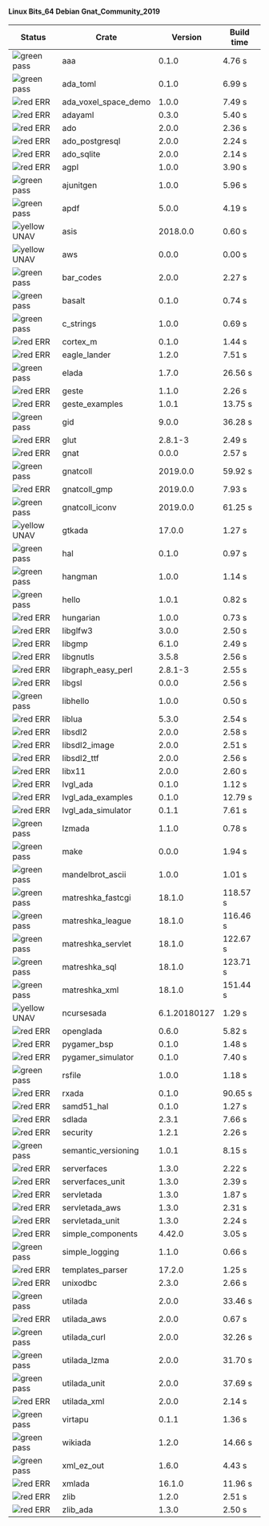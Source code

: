 #### Linux Bits_64 Debian Gnat_Community_2019

| Status | Crate | Version | Build time |
| --- | --- | --- | --- |
|![green](https://placehold.it/8/00aa00/000000?text=+) pass | aaa | 0.1.0 |  4.76 s |
|![green](https://placehold.it/8/00aa00/000000?text=+) pass | ada_toml | 0.1.0 |  6.99 s |
|![red](https://placehold.it/8/ff0000/000000?text=+) ERR  | ada_voxel_space_demo | 1.0.0 |  7.49 s |
|![red](https://placehold.it/8/ff0000/000000?text=+) ERR  | adayaml | 0.3.0 |  5.40 s |
|![red](https://placehold.it/8/ff0000/000000?text=+) ERR  | ado | 2.0.0 |  2.36 s |
|![red](https://placehold.it/8/ff0000/000000?text=+) ERR  | ado_postgresql | 2.0.0 |  2.24 s |
|![red](https://placehold.it/8/ff0000/000000?text=+) ERR  | ado_sqlite | 2.0.0 |  2.14 s |
|![red](https://placehold.it/8/ff0000/000000?text=+) ERR  | agpl | 1.0.0 |  3.90 s |
|![green](https://placehold.it/8/00aa00/000000?text=+) pass | ajunitgen | 1.0.0 |  5.96 s |
|![green](https://placehold.it/8/00aa00/000000?text=+) pass | apdf | 5.0.0 |  4.19 s |
|![yellow](https://placehold.it/8/ffbb00/000000?text=+) UNAV | asis | 2018.0.0 |  0.60 s |
|![yellow](https://placehold.it/8/ffbb00/000000?text=+) UNAV | aws | 0.0.0 |  0.00 s |
|![green](https://placehold.it/8/00aa00/000000?text=+) pass | bar_codes | 2.0.0 |  2.27 s |
|![green](https://placehold.it/8/00aa00/000000?text=+) pass | basalt | 0.1.0 |  0.74 s |
|![green](https://placehold.it/8/00aa00/000000?text=+) pass | c_strings | 1.0.0 |  0.69 s |
|![red](https://placehold.it/8/ff0000/000000?text=+) ERR  | cortex_m | 0.1.0 |  1.44 s |
|![red](https://placehold.it/8/ff0000/000000?text=+) ERR  | eagle_lander | 1.2.0 |  7.51 s |
|![green](https://placehold.it/8/00aa00/000000?text=+) pass | elada | 1.7.0 |  26.56 s |
|![red](https://placehold.it/8/ff0000/000000?text=+) ERR  | geste | 1.1.0 |  2.26 s |
|![red](https://placehold.it/8/ff0000/000000?text=+) ERR  | geste_examples | 1.0.1 |  13.75 s |
|![green](https://placehold.it/8/00aa00/000000?text=+) pass | gid | 9.0.0 |  36.28 s |
|![red](https://placehold.it/8/ff0000/000000?text=+) ERR  | glut | 2.8.1-3 |  2.49 s |
|![red](https://placehold.it/8/ff0000/000000?text=+) ERR  | gnat | 0.0.0 |  2.57 s |
|![green](https://placehold.it/8/00aa00/000000?text=+) pass | gnatcoll | 2019.0.0 |  59.92 s |
|![red](https://placehold.it/8/ff0000/000000?text=+) ERR  | gnatcoll_gmp | 2019.0.0 |  7.93 s |
|![green](https://placehold.it/8/00aa00/000000?text=+) pass | gnatcoll_iconv | 2019.0.0 |  61.25 s |
|![yellow](https://placehold.it/8/ffbb00/000000?text=+) UNAV | gtkada | 17.0.0 |  1.27 s |
|![green](https://placehold.it/8/00aa00/000000?text=+) pass | hal | 0.1.0 |  0.97 s |
|![green](https://placehold.it/8/00aa00/000000?text=+) pass | hangman | 1.0.0 |  1.14 s |
|![green](https://placehold.it/8/00aa00/000000?text=+) pass | hello | 1.0.1 |  0.82 s |
|![red](https://placehold.it/8/ff0000/000000?text=+) ERR  | hungarian | 1.0.0 |  0.73 s |
|![red](https://placehold.it/8/ff0000/000000?text=+) ERR  | libglfw3 | 3.0.0 |  2.50 s |
|![red](https://placehold.it/8/ff0000/000000?text=+) ERR  | libgmp | 6.1.0 |  2.49 s |
|![red](https://placehold.it/8/ff0000/000000?text=+) ERR  | libgnutls | 3.5.8 |  2.56 s |
|![red](https://placehold.it/8/ff0000/000000?text=+) ERR  | libgraph_easy_perl | 2.8.1-3 |  2.55 s |
|![red](https://placehold.it/8/ff0000/000000?text=+) ERR  | libgsl | 0.0.0 |  2.56 s |
|![green](https://placehold.it/8/00aa00/000000?text=+) pass | libhello | 1.0.0 |  0.50 s |
|![red](https://placehold.it/8/ff0000/000000?text=+) ERR  | liblua | 5.3.0 |  2.54 s |
|![red](https://placehold.it/8/ff0000/000000?text=+) ERR  | libsdl2 | 2.0.0 |  2.58 s |
|![red](https://placehold.it/8/ff0000/000000?text=+) ERR  | libsdl2_image | 2.0.0 |  2.51 s |
|![red](https://placehold.it/8/ff0000/000000?text=+) ERR  | libsdl2_ttf | 2.0.0 |  2.56 s |
|![red](https://placehold.it/8/ff0000/000000?text=+) ERR  | libx11 | 2.0.0 |  2.60 s |
|![red](https://placehold.it/8/ff0000/000000?text=+) ERR  | lvgl_ada | 0.1.0 |  1.12 s |
|![red](https://placehold.it/8/ff0000/000000?text=+) ERR  | lvgl_ada_examples | 0.1.0 |  12.79 s |
|![red](https://placehold.it/8/ff0000/000000?text=+) ERR  | lvgl_ada_simulator | 0.1.1 |  7.61 s |
|![green](https://placehold.it/8/00aa00/000000?text=+) pass | lzmada | 1.1.0 |  0.78 s |
|![green](https://placehold.it/8/00aa00/000000?text=+) pass | make | 0.0.0 |  1.94 s |
|![green](https://placehold.it/8/00aa00/000000?text=+) pass | mandelbrot_ascii | 1.0.0 |  1.01 s |
|![green](https://placehold.it/8/00aa00/000000?text=+) pass | matreshka_fastcgi | 18.1.0 |  118.57 s |
|![green](https://placehold.it/8/00aa00/000000?text=+) pass | matreshka_league | 18.1.0 |  116.46 s |
|![green](https://placehold.it/8/00aa00/000000?text=+) pass | matreshka_servlet | 18.1.0 |  122.67 s |
|![green](https://placehold.it/8/00aa00/000000?text=+) pass | matreshka_sql | 18.1.0 |  123.71 s |
|![green](https://placehold.it/8/00aa00/000000?text=+) pass | matreshka_xml | 18.1.0 |  151.44 s |
|![yellow](https://placehold.it/8/ffbb00/000000?text=+) UNAV | ncursesada | 6.1.20180127 |  1.29 s |
|![red](https://placehold.it/8/ff0000/000000?text=+) ERR  | openglada | 0.6.0 |  5.82 s |
|![red](https://placehold.it/8/ff0000/000000?text=+) ERR  | pygamer_bsp | 0.1.0 |  1.48 s |
|![red](https://placehold.it/8/ff0000/000000?text=+) ERR  | pygamer_simulator | 0.1.0 |  7.40 s |
|![green](https://placehold.it/8/00aa00/000000?text=+) pass | rsfile | 1.0.0 |  1.18 s |
|![red](https://placehold.it/8/ff0000/000000?text=+) ERR  | rxada | 0.1.0 |  90.65 s |
|![red](https://placehold.it/8/ff0000/000000?text=+) ERR  | samd51_hal | 0.1.0 |  1.27 s |
|![red](https://placehold.it/8/ff0000/000000?text=+) ERR  | sdlada | 2.3.1 |  7.66 s |
|![red](https://placehold.it/8/ff0000/000000?text=+) ERR  | security | 1.2.1 |  2.26 s |
|![green](https://placehold.it/8/00aa00/000000?text=+) pass | semantic_versioning | 1.0.1 |  8.15 s |
|![red](https://placehold.it/8/ff0000/000000?text=+) ERR  | serverfaces | 1.3.0 |  2.22 s |
|![red](https://placehold.it/8/ff0000/000000?text=+) ERR  | serverfaces_unit | 1.3.0 |  2.39 s |
|![red](https://placehold.it/8/ff0000/000000?text=+) ERR  | servletada | 1.3.0 |  1.87 s |
|![red](https://placehold.it/8/ff0000/000000?text=+) ERR  | servletada_aws | 1.3.0 |  2.31 s |
|![red](https://placehold.it/8/ff0000/000000?text=+) ERR  | servletada_unit | 1.3.0 |  2.24 s |
|![red](https://placehold.it/8/ff0000/000000?text=+) ERR  | simple_components | 4.42.0 |  3.05 s |
|![green](https://placehold.it/8/00aa00/000000?text=+) pass | simple_logging | 1.1.0 |  0.66 s |
|![red](https://placehold.it/8/ff0000/000000?text=+) ERR  | templates_parser | 17.2.0 |  1.25 s |
|![red](https://placehold.it/8/ff0000/000000?text=+) ERR  | unixodbc | 2.3.0 |  2.66 s |
|![green](https://placehold.it/8/00aa00/000000?text=+) pass | utilada | 2.0.0 |  33.46 s |
|![red](https://placehold.it/8/ff0000/000000?text=+) ERR  | utilada_aws | 2.0.0 |  0.67 s |
|![green](https://placehold.it/8/00aa00/000000?text=+) pass | utilada_curl | 2.0.0 |  32.26 s |
|![green](https://placehold.it/8/00aa00/000000?text=+) pass | utilada_lzma | 2.0.0 |  31.70 s |
|![green](https://placehold.it/8/00aa00/000000?text=+) pass | utilada_unit | 2.0.0 |  37.69 s |
|![red](https://placehold.it/8/ff0000/000000?text=+) ERR  | utilada_xml | 2.0.0 |  2.14 s |
|![green](https://placehold.it/8/00aa00/000000?text=+) pass | virtapu | 0.1.1 |  1.36 s |
|![green](https://placehold.it/8/00aa00/000000?text=+) pass | wikiada | 1.2.0 |  14.66 s |
|![green](https://placehold.it/8/00aa00/000000?text=+) pass | xml_ez_out | 1.6.0 |  4.43 s |
|![red](https://placehold.it/8/ff0000/000000?text=+) ERR  | xmlada | 16.1.0 |  11.96 s |
|![red](https://placehold.it/8/ff0000/000000?text=+) ERR  | zlib | 1.2.0 |  2.51 s |
|![red](https://placehold.it/8/ff0000/000000?text=+) ERR  | zlib_ada | 1.3.0 |  2.50 s |
